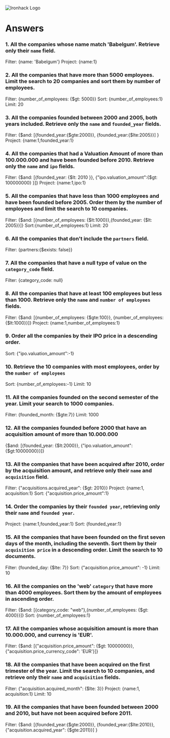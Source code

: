 ![Ironhack Logo](https://i.imgur.com/1QgrNNw.png)

# Answers

### 1. All the companies whose name match 'Babelgum'. Retrieve only their `name` field.

Filter: {name: 'Babelgum'}
Project: {name:1}

### 2. All the companies that have more than 5000 employees. Limit the search to 20 companies and sort them by **number of employees**.
Filter: {number_of_employees: {$gt: 5000}}
Sort: {number_of_employees:1}
Limit: 20


### 3. All the companies founded between 2000 and 2005, both years included. Retrieve only the `name` and `founded_year` fields.
Filter: {$and: [{founded_year:{$gte:2000}}, {founded_year:{$lte:2005}}] }
Project: {name:1,founded_year:1}


### 4. All the companies that had a Valuation Amount of more than 100.000.000 and have been founded before 2010. Retrieve only the `name` and `ipo` fields.
Filter: {$and: [{founded_year: {$lt: 2010 }}, {"ipo.valuation_amount":{$gt: 100000000} }]}
Project: {name:1,ipo:1}


### 5. All the companies that have less than 1000 employees and have been founded before 2005. Order them by the number of employees and limit the search to 10 companies.

Filter: {$and: [{number_of_employees: {$lt:1000}},{founded_year: {$lt: 2005}}]}
Sort:{number_of_employees:1}
Limit: 20

### 6. All the companies that don't include the `partners` field.

Filter: {partners:{$exists: false}}

### 7. All the companies that have a null type of value on the `category_code` field.

Filter: {category_code: null}

### 8. All the companies that have at least 100 employees but less than 1000. Retrieve only the `name` and `number of employees` fields.

Filter: {$and: [{number_of_employees: {$gte:100}}, {number_of_employees: {$lt:1000}}]}
Project: {name:1,number_of_employees:1}

### 9. Order all the companies by their IPO price in a descending order.

Sort: {"ipo.valuation_amount":-1}

### 10. Retrieve the 10 companies with most employees, order by the `number of employees`

Sort: {number_of_employees:-1}
Limit: 10

### 11. All the companies founded on the second semester of the year. Limit your search to 1000 companies.

Filter: {founded_month: {$gte:7}}
Limit: 1000

### 12. All the companies founded before 2000 that have an acquisition amount of more than 10.000.000
{$and: [{founded_year: {$lt:2000}}, {"ipo.valuation_amount": {$gt:10000000}}]}


### 13. All the companies that have been acquired after 2010, order by the acquisition amount, and retrieve only their `name` and `acquisition` field.
Filter: {"acquisitions.acquired_year": {$gt: 2010}}
Project: {name:1, acquisition:1}
Sort: {"acquisition.price_amount":1}

### 14. Order the companies by their `founded year`, retrieving only their `name` and `founded year`.
Project: {name:1,founded_year:1}
Sort: {founded_year:1}

### 15. All the companies that have been founded on the first seven days of the month, including the seventh. Sort them by their `acquisition price` in a descending order. Limit the search to 10 documents.

Filter: {founded_day: {$lte: 7}}
Sort: {"acquisition.price_amount": -1}
Limit: 10

### 16. All the companies on the 'web' `category` that have more than 4000 employees. Sort them by the amount of employees in ascending order.

Filter: {$and: [{category_code: "web"},{number_of_employees: {$gt: 4000}}]}
Sort: {number_of_employees:1}

### 17. All the companies whose acquisition amount is more than 10.000.000, and currency is 'EUR'.

Filter: {$and: [{"acquisition.price_amount": {$gt: 10000000}}, {"acquisition.price_currency_code": 'EUR'}]}

### 18. All the companies that have been acquired on the first trimester of the year. Limit the search to 10 companies, and retrieve only their `name` and `acquisition` fields.

Filter: {"acquisition.acquired_month": {$lte: 3}}
Project: {name:1, acquisition:1}
Limit: 10

### 19. All the companies that have been founded between 2000 and 2010, but have not been acquired before 2011.
Filter: {$and: [{founded_year:{$gte:2000}}, {founded_year:{$lte:2010}}, {"acquisition.acquired_year": {$gte:2011}}] }

